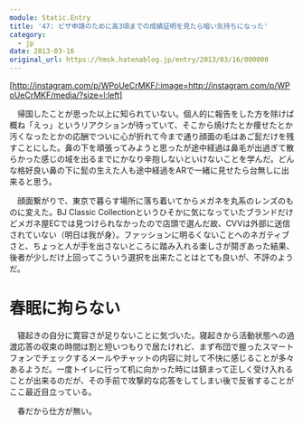 ```yaml
---
module: Static.Entry
title: '47: ビザ申請のために高3頃までの成績証明を見たら暗い気持ちになった'
category:
  - jp
date: 2013-03-16
original_url: https://hmsk.hatenablog.jp/entry/2013/03/16/000000
---
```


[http://instagram.com/p/WPoUeCrMKF/:image=http://instagram.com/p/WPoUeCrMKF/media/?size=l:left]

　帰国したことが思った以上に知られていない。個人的に報告をした方を除けば概ね「えっ」というリアクションが待っていて、そこから焼けたとか痩せたとか汚くなったとかの応酬でついに心が折れて今まで通り顔面の毛はあご髭だけを残すことにした。鼻の下を頑張ってみようと思ったが途中経過は鼻毛が出過ぎて散らかった感じの域を出るまでにかなり辛抱しないといけないことを学んだ。どんな格好良い鼻の下に髭の生えた人も途中経過をARで一緒に見せたら台無しに出来ると思う。

　顔面繋がりで、東京で暮らす場所に落ち着いてからメガネを丸系のレンズのものに変えた。BJ Classic Collectionというひそかに気になっていたブランドだけどメガネ屋ECでは見つけられなかったので店頭で選んだ故、CVVは外部に送信されていない（明日は我が身）。ファッションに明るくないことへのネガティブさと、ちょっと人が手を出さないところに踏み入れる楽しさが鬩ぎあった結果、後者が少しだけ上回ってこういう選択を出来たことはとても良いが、不評のようだ。

# 春眠に拘らない

　寝起きの自分に寛容さが足りないことに気づいた。寝起きから活動状態への過渡応答の収束の時間は割と短いつもりで居たけれど、まず布団で握ったスマートフォンでチェックするメールやチャットの内容に対して不快に感じることが多々あるようだ。一度トイレに行って机に向かった時には鎮まって正しく受け入れることが出来るのだが、その手前で攻撃的な応答をしてしまい後で反省することがここ最近目立っている。

　春だから仕方が無い。
